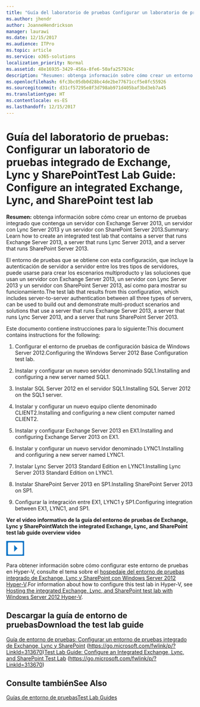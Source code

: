 ```yaml
---
title: "Guía del laboratorio de pruebas Configurar un laboratorio de pruebas integrado de Exchange, Lync y SharePoint"
ms.author: jhendr
author: JoanneHendrickson
manager: laurawi
ms.date: 12/15/2017
ms.audience: ITPro
ms.topic: article
ms.service: o365-solutions
localization_priority: Normal
ms.assetid: 48e16935-3429-456a-8fe6-50afa257924c
description: "Resumen: obtenga información sobre cómo crear un entorno de pruebas que contenga un servidor con Exchange Server 2013, un servidor con Lync Server 2013 y un servidor con SharePoint Server 2013."
ms.openlocfilehash: 6fc3bc05db0d28bc4de2be77671ccf5e8fc55926
ms.sourcegitcommit: d31cf57295e8f3d798ab971d405baf3bd3eb7a45
ms.translationtype: HT
ms.contentlocale: es-ES
ms.lasthandoff: 12/15/2017
---
```

# <a name="test-lab-guide-configure-an-integrated-exchange-lync-and-sharepoint-test-lab"></a><span data-ttu-id="aa848-103">Guía del laboratorio de pruebas: Configurar un laboratorio de pruebas integrado de Exchange, Lync y SharePoint</span><span class="sxs-lookup"><span data-stu-id="aa848-103">Test Lab Guide: Configure an integrated Exchange, Lync, and SharePoint test lab</span></span>

 <span data-ttu-id="aa848-104">**Resumen:** obtenga información sobre cómo crear un entorno de pruebas integrado que contenga un servidor con Exchange Server 2013, un servidor con Lync Server 2013 y un servidor con SharePoint Server 2013.</span><span class="sxs-lookup"><span data-stu-id="aa848-104">Summary: Learn how to create an integrated test lab that contains a server that runs Exchange Server 2013, a server that runs Lync Server 2013, and a server that runs SharePoint Server 2013.</span></span>
  
<span data-ttu-id="aa848-105">El entorno de pruebas que se obtiene con esta configuración, que incluye la autenticación de servidor a servidor entre los tres tipos de servidores, puede usarse para crear los escenarios multiproducto y las soluciones que usan un servidor con Exchange Server 2013, un servidor con Lync Server 2013 y un servidor con SharePoint Server 2013, así como para mostrar su funcionamiento.</span><span class="sxs-lookup"><span data-stu-id="aa848-105">The test lab that results from this configuration, which includes server-to-server authentication between all three types of servers, can be used to build out and demonstrate multi-product scenarios and solutions that use a server that runs Exchange Server 2013, a server that runs Lync Server 2013, and a server that runs SharePoint Server 2013.</span></span>
  
<span data-ttu-id="aa848-106">Este documento contiene instrucciones para lo siguiente:</span><span class="sxs-lookup"><span data-stu-id="aa848-106">This document contains instructions for the following:</span></span>
  
1. <span data-ttu-id="aa848-107">Configurar el entorno de pruebas de configuración básica de Windows Server 2012.</span><span class="sxs-lookup"><span data-stu-id="aa848-107">Configuring the Windows Server 2012 Base Configuration test lab.</span></span>
    
2. <span data-ttu-id="aa848-108">Instalar y configurar un nuevo servidor denominado SQL1.</span><span class="sxs-lookup"><span data-stu-id="aa848-108">Installing and configuring a new server named SQL1.</span></span>
    
3. <span data-ttu-id="aa848-109">Instalar SQL Server 2012 en el servidor SQL1.</span><span class="sxs-lookup"><span data-stu-id="aa848-109">Installing SQL Server 2012 on the SQL1 server.</span></span>
    
4. <span data-ttu-id="aa848-110">Instalar y configurar un nuevo equipo cliente denominado CLIENT2.</span><span class="sxs-lookup"><span data-stu-id="aa848-110">Installing and configuring a new client computer named CLIENT2.</span></span>
    
5. <span data-ttu-id="aa848-111">Instalar y configurar Exchange Server 2013 en EX1.</span><span class="sxs-lookup"><span data-stu-id="aa848-111">Installing and configuring Exchange Server 2013 on EX1.</span></span>
    
6. <span data-ttu-id="aa848-112">Instalar y configurar un nuevo servidor denominado LYNC1.</span><span class="sxs-lookup"><span data-stu-id="aa848-112">Installing and configuring a new server named LYNC1.</span></span>
    
7. <span data-ttu-id="aa848-113">Instalar Lync Server 2013 Standard Edition en LYNC1.</span><span class="sxs-lookup"><span data-stu-id="aa848-113">Installing Lync Server 2013 Standard Edition on LYNC1.</span></span>
    
8. <span data-ttu-id="aa848-114">Instalar SharePoint Server 2013 en SP1.</span><span class="sxs-lookup"><span data-stu-id="aa848-114">Installing SharePoint Server 2013 on SP1.</span></span>
    
9. <span data-ttu-id="aa848-115">Configurar la integración entre EX1, LYNC1 y SP1.</span><span class="sxs-lookup"><span data-stu-id="aa848-115">Configuring integration between EX1, LYNC1, and SP1.</span></span>
    
<span data-ttu-id="aa848-116">**Ver el vídeo informativo de la guía del entorno de pruebas de Exchange, Lync y SharePoint**</span><span class="sxs-lookup"><span data-stu-id="aa848-116">**Watch the integrated Exchange, Lync, and SharePoint test lab guide overview video**</span></span>

![Icono Vídeo (botón de reproducción)](images/mod_icon_video_M.png)
  
<span data-ttu-id="aa848-118">Para obtener información sobre cómo configurar este entorno de pruebas en Hyper-V, consulte el tema sobre el [hospedaje del entorno de pruebas integrado de Exchange, Lync y SharePoint con Windows Server 2012 Hyper-V](https://social.technet.microsoft.com/wiki/contents/articles/18483.hosting-the-integrated-exchange-lync-and-sharepoint-test-lab-with-windows-server-2012-hyper-v.aspx).</span><span class="sxs-lookup"><span data-stu-id="aa848-118">For information about how to configure this test lab in Hyper-V, see [Hosting the integrated Exchange, Lync, and SharePoint test lab with Windows Server 2012 Hyper-V](https://social.technet.microsoft.com/wiki/contents/articles/18483.hosting-the-integrated-exchange-lync-and-sharepoint-test-lab-with-windows-server-2012-hyper-v.aspx).</span></span>
  
## <a name="download-the-test-lab-guide"></a><span data-ttu-id="aa848-119">Descargar la guía de entorno de pruebas</span><span class="sxs-lookup"><span data-stu-id="aa848-119">Download the test lab guide</span></span>

<span data-ttu-id="aa848-120">[Guía de entorno de pruebas: Configurar un entorno de pruebas integrado de Exchange, Lync y SharePoint](https://go.microsoft.com/fwlink/p/?LinkId=313670) (https://go.microsoft.com/fwlink/p/?LinkId=313670)</span><span class="sxs-lookup"><span data-stu-id="aa848-120">[Test Lab Guide: Configure an Integrated Exchange, Lync, and SharePoint Test Lab](https://go.microsoft.com/fwlink/p/?LinkId=313670) (https://go.microsoft.com/fwlink/p/?LinkId=313670)</span></span>
  
## <a name="see-also"></a><span data-ttu-id="aa848-121">Consulte también</span><span class="sxs-lookup"><span data-stu-id="aa848-121">See Also</span></span>

[<span data-ttu-id="aa848-122">Guías de entorno de pruebas</span><span class="sxs-lookup"><span data-stu-id="aa848-122">Test Lab Guides</span></span>](https://go.microsoft.com/fwlink/p/?LinkId=202817)




